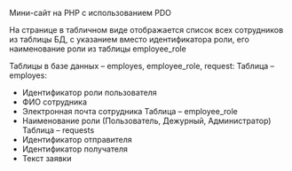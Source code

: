 Мини-сайт на PHP с использованием PDO

На странице в табличном виде отображается список всех сотрудников из
таблицы БД, с указанием вместо идентификатора роли, его
наименование роли из таблицы employee_role 

Таблицы в базе данных – employes, employee_role, request:
Таблица – employes:
- Идентификатор роли пользователя
- ФИО сотрудника
- Электронная почта сотрудника
Таблица – employee_role
- Наименование роли (Пользователь, Дежурный, Администратор)
Таблица – requests
- Идентификатор отправителя
- Идентификатор получателя
- Текст заявки
